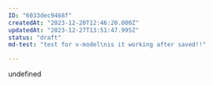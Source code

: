 ```yaml
---
ID: "6033dec9468f"
createdAt: "2023-12-20T12:46:20.000Z"
updatedAt: "2023-12-27T13:51:47.995Z"
status: "draft"
md-test: "test for v-model\nis it working after saved!!"

---
```

undefined